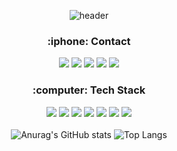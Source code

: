 <div align="center">

![header](https://capsule-render.vercel.app/api?type=waving&color=00ADD8&height=300&section=header&text=YounKyum%20Jin&fontSize=70&fontColor=ffffff&animation=fadeIn)


<h3><b>:iphone:  Contact</b></h3>

  
<a href="https://www.instagram.com/yk__o1o3/" target="_blank"><img src="https://img.shields.io/badge/yk__o1o3-E4405F?style=flat-square&logo=instagram&logoColor=ffffff"/></a>
<a href="https://www.notion.so/YounKyum-ON-ve-eb343f49c4ec41f49a7a74ed1e69cbba" target="_blank"><img src="https://img.shields.io/badge/notion-000000?style=flat-square&logo=Notion&logoColor=ffffff"/></a>
<img src="https://img.shields.io/badge/jinyounkyum@gmail.com-EA4335?style=flat-square&logo=Gmail&logoColor=ffffff"/></a>
<img src="https://img.shields.io/badge/jinyounkyum@naver.com-03C75A?style=flat-square&logo=Naver&logoColor=ffffff"/></a>
<a href="https://younkyum.github.io/" target="_blank"><img src="https://img.shields.io/badge/github_blog-181717?style=flat-square&logo=GitHub&logoColor=ffffff"/></a>

<h3><b>:computer:  Tech Stack</b></h3>

<img src="https://img.shields.io/badge/Python-3776AB?style=flat-square&logo=python&logoColor=ffffff"/></a>
<img src="https://img.shields.io/badge/Go-00ADD8?style=flat-square&logo=Go&logoColor=ffffff"/></a>
<img src="https://img.shields.io/badge/Swift-FA7343?style=flat-square&logo=Swift&logoColor=ffffff"/></a>
<img src="https://img.shields.io/badge/C++-00599C?style=flat-square&logo=C%2B%2B&logoColor=ffffff"/></a>
<img src="https://img.shields.io/badge/OpenCV-5C3EE8?style=flat-square&logo=OpenCV&logoColor=ffffff"/></a>
<img src="https://img.shields.io/badge/TensorFlow-FF6F00?style=flat-square&logo=TensorFlow&logoColor=ffffff"/></a>
<img src="https://img.shields.io/badge/Xcode-147EFB?style=flat-square&logo=Xcode&logoColor=ffffff"/></a>
<br>
<br>
![Anurag's GitHub stats](https://github-readme-stats.vercel.app/api?username=Younkyum&show_icons=true&theme=dark&hide_border=True&icon_color=White)
![Top Langs](https://github-readme-stats.vercel.app/api/top-langs/?username=Younkyum&layout=compact)

</div>
